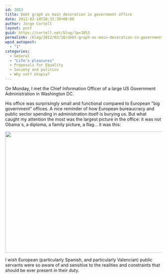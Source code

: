 ```yaml
---
id: 3853
title: Debt graph as main decoration in government office
date: 2012-02-18T20:32:39+00:00
author: Jorge Cortell
layout: post
guid: https://cortell.net/blog/?p=3853
permalink: /blog/2012/02/18/debt-graph-as-main-decoration-in-government-office/
wpsd_autopost:
  - "1"
categories:
  - General
  - "Life's pleasures"
  - Proposals for Equality
  - Society and politics
  - Why not? Utopia?
---
```

On Monday, I met the Chief Information Officer of a large US Government Administration in Washington DC.

His office was surprisingly small and functional compared to European "big government" offices. A nice reminder of how European bureaucracy and public sector spending in administration itself is burying us. But what caught my attention the most was the largest picture in the office: it was not Obama`s, a diploma, a family picture, a flag... it was this:

[<img class="aligncenter" title="US Debt" src="https://www.mygovcost.org/wp-content/uploads/2012/01/debt_gdp-652x391.jpg" alt="" width="652" height="391" />](https://www.mygovcost.org/2012/01/14/federal-debt-climbs-past-annual-gdp/)

I wish European (particularly Spanish, and particularly Valencian) public servants were so aware of and sensitive to the realities and constraints that should be ever present in their duty.